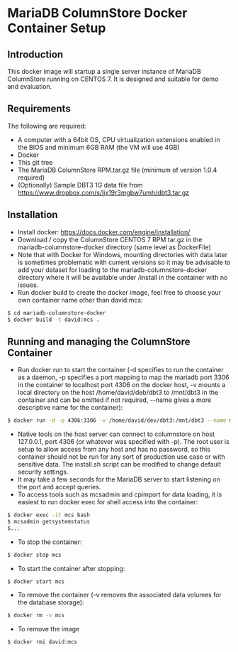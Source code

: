 # MariaDB ColumnStore Docker Container Setup

## Introduction
This docker image will startup a single server instance of MariaDB ColumnStore running on CENTOS 7. It is designed and suitable for demo and evaluation. 

## Requirements
The following are required:
- A computer with a 64bit OS, CPU virtualization extensions enabled in the BIOS and minimum 6GB RAM (the VM will use 4GB)
- Docker 
- This git tree
- The MariaDB ColumnStore RPM.tar.gz file (minimum of version 1.0.4 required)
- (Optionally) Sample DBT3 1G data file from https://www.dropbox.com/s/ljx19r3mgbw7umh/dbt3.tar.gz

## Installation
- Install docker: https://docs.docker.com/engine/installation/
- Download / copy  the ColumnStore CENTOS 7 RPM tar.gz in the mariadb-columnstore-docker directory (same level as DockerFile)
- Note that with Docker for Windows, mounting directories with data later is sometimes problematic with current versions so it may be advisable to add your dataset for loading to the mariadb-columnstore-docker directory where it will be available under /install in the container with no issues.
- Run docker build to create the docker image, feel free to choose your own container name other than david:mcs:

```sh
$ cd mariadb-columnstore-docker
$ docker build -t david:mcs .
```

## Running and managing the ColumnStore Container
- Run docker run to start the container (-d specifies to run the container as a daemon, -p specifies a port mapping to map the mariadb port 3306 in the container to localhost port 4306 on the docker host, -v mounts a local directory on the host /home/david/deb/dbt3 to /mnt/dbt3 in the container and can be omitted if not required, --name gives a more descriptive name for the container):
```sh
$ docker run -d -p 4306:3306 -v /home/david/dev/dbt3:/mnt/dbt3 --name mcs david:mcs
```
- Native tools on the host server can connect to columnstore on host 127.0.0.1, port 4306 (or whatever was specified with -p). The root user is setup to allow access from any host and has no password, so this container should not be run for any sort of production use case or with sensitive data. The install.sh script can be modified to change default security settings.
- It may take a few seconds for the MariaDB server to start listening on the port and accept queries.
- To access tools such as mcsadmin and cpimport for data loading, it is easiest to run docker exec for shell access into the container:
```sh
$ docker exec -it mcs bash
$ mcsadmin getsystemstatus
$...
```
- To stop the container:
```sh
$ docker stop mcs
```
- To start the container after stopping:
```sh
$ docker start mcs
```
- To remove the container (-v removes the associated data volumes for the database storage):
```sh
$ docker rm -v mcs
```
- To remove the image
```sh
$ docker rmi david:mcs
```

